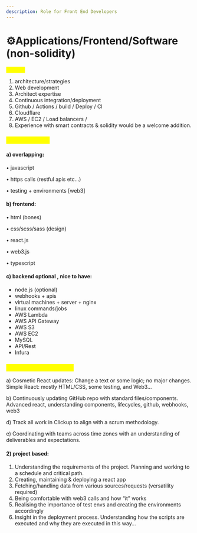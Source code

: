 ```yaml
---
description: Role for Front End Developers
---
```


# ⚙️Applications/Frontend/Software (non-solidity)

<mark style="color:yellow;">SKILLS:</mark>

1. architecture/strategies
2. Web development
3. Architect expertise
4. Continuous integration/deployment
5. Github / Actions / build / Deploy / CI
6. Cloudflare
7. AWS / EC2 / Load balancers /
8. Experience with smart contracts & solidity would be a welcome addition.

&#x20;

### <mark style="color:yellow;">Specific Skills:</mark>

#### a) overlapping:

• javascript

• https calls (restful apis etc…)

• testing + environments \[web3]

&#x20;

#### b) frontend:

• html (bones)

• css/scss/sass (design)

• react.js

• web3.js

• typescript

&#x20;

#### c) backend optional , nice to have:

* node.js (optional)
* &#x20;webhooks + apis
* &#x20;virtual machines + server + nginx
* &#x20;linux commands/jobs
* &#x20;AWS Lambda
* &#x20;AWS API Gateway
* &#x20;AWS S3
* AWS EC2
* MySQL
* API/Rest
* Infura

### <mark style="color:yellow;">General Requirements:</mark>

a) Cosmetic React updates: Change a text or some logic; no major changes. Simple React: mostly HTML/CSS, some testing, and Web3…

b) Continuously updating GitHub repo with standard files/components. Advanced react, understanding components, lifecycles, github, webhooks, web3

d) Track all work in Clickup to align with a scrum methodology.

e) Coordinating with teams across time zones with an understanding of deliverables and expectations.

&#x20;

#### 2) project based:

1. Understanding the requirements of the project. Planning and working to a schedule and critical path.
2. Creating, maintaining & deploying a react app
3. Fetching/handling data from various sources/requests (versatility required)
4. Being comfortable with web3 calls and how “it” works
5. Realising the importance of test envs and creating the environments accordingly
6. Insight in the deployment process. Understanding how the scripts are executed and why they are executed in this way…
